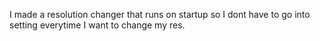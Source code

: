 I made a resolution changer that runs on startup so I dont have to go into setting everytime I want to change my res.
